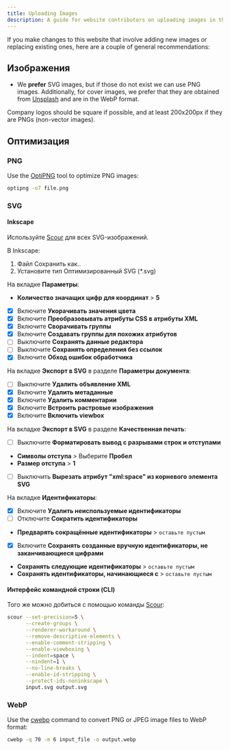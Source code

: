 ```yaml
---
title: Uploading Images
description: A guide for website contributors on uploading images in the proper format and location.
---
```


If you make changes to this website that involve adding new images or replacing existing ones, here are a couple of general recommendations:

## Изображения

- We **prefer** SVG images, but if those do not exist we can use PNG images. Additionally, for cover images, we prefer that they are obtained from [Unsplash](https://unsplash.com) and are in the WebP format.

Company logos should be square if possible, and at least 200x200px if they are PNGs (non-vector images).

## Оптимизация

### PNG

Use the [OptiPNG](https://sourceforge.net/projects/optipng) tool to optimize PNG images:

```bash
optipng -o7 file.png
```

### SVG

#### Inkscape

Используйте [Scour](https://github.com/scour-project/scour) для всех SVG-изображений.

В Inkscape:

1. Файл Сохранить как..
2. Установите тип Оптимизированный SVG (*.svg)

На вкладке **Параметры**:

- **Количество значащих цифр для координат** > **5**
- [x] Включите **Укорачивать значения цвета**
- [x] Включите **Преобразовывать атрибуты CSS в атрибуты XML**
- [x] Включите **Сворачивать группы**
- [x] Включите **Создавать группы для похожих атрибутов**
- [ ] Выключите **Сохранять данные редактора**
- [ ] Выключите **Сохранять определения без ссылок**
- [x] Включите **Обход ошибок обработчика**

На вкладке **Экспорт в SVG** в разделе **Параметры документа**:

- [ ] Выключите **Удалить объявление XML**
- [x] Включите **Удалить метаданные**
- [x] Включите **Удалить комментарии**
- [x] Включите **Встроить растровые изображения**
- [x] Включите **Включить viewbox**

На вкладке **Экспорт в SVG** в разделе **Качественная печать**:

- [ ] Выключите **Форматировать вывод с разрывами строк и отступами**
- **Символы отступа** > Выберите **Пробел**
- **Размер отступа** > **1**
- [ ] Выключить **Вырезать атрибут "xml:space" из корневого элемента SVG**

На вкладке **Идентификаторы**:

- [x] Включите **Удалить неиспользуемые идентификаторы**
- [ ] Отключите **Сократить идентификаторы**
- **Предварять сокращённые идентификаторы** > `оставьте пустым`
- [x] Включите **Сохранять созданные вручную идентификаторы, не заканчивающиеся цифрами**
- **Сохранять следующие идентификаторы** > `оставьте пустым`
- **Сохранять идентификаторы, начинающиеся с** > `оставьте пустым`

#### Интерфейс командной строки (CLI)

Того же можно добиться с помощью команды [Scour](https://github.com/scour-project/scour):

```bash
scour --set-precision=5 \
      --create-groups \
      --renderer-workaround \
      --remove-descriptive-elements \
      --enable-comment-stripping \
      --enable-viewboxing \
      --indent=space \
      --nindent=1 \
      --no-line-breaks \
      --enable-id-stripping \
      --protect-ids-noninkscape \
      input.svg output.svg
```

### WebP

Use the [cwebp](https://developers.google.com/speed/webp/docs/using) command to convert PNG or JPEG image files to WebP format:

```bash
cwebp -q 70 -m 6 input_file -o output.webp
```
